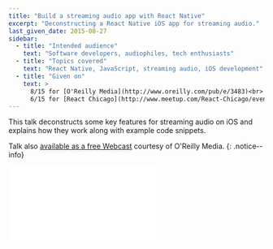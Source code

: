 ```yaml
---
title: "Build a streaming audio app with React Native"
excerpt: "Deconstructing a React Native iOS app for streaming audio."
last_given_date: 2015-08-27
sidebar:
  - title: "Intended audience"
    text: "Software developers, audiophiles, tech enthusiasts"
  - title: "Topics covered"
    text: "React Native, JavaScript, streaming audio, iOS development"
  - title: "Given on"
    text: >
      8/15 for [O'Reilly Media](http://www.oreilly.com/pub/e/3483)<br>
      6/15 for [React Chicago](http://www.meetup.com/React-Chicago/events/222510246/)
---
```


This talk deconstructs some key features for streaming audio on iOS and explains how they work along with example code snippets.

Talk also [available as a free Webcast](http://www.oreilly.com/pub/e/3483) courtesy of O'Reilly Media.
{: .notice--info}

<div class="intrinsic-container intrinsic-container-4x3">
  <iframe src="//slides.com/jhabdas/streaming-audio-react-native/embed?style=light" scrolling="no" frameborder="0" webkitallowfullscreen mozallowfullscreen allowfullscreen></iframe>
</div>
